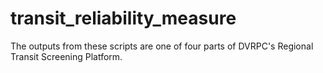 # transit_reliability_measure

The outputs from these scripts are one of four parts of DVRPC's Regional Transit Screening Platform.
